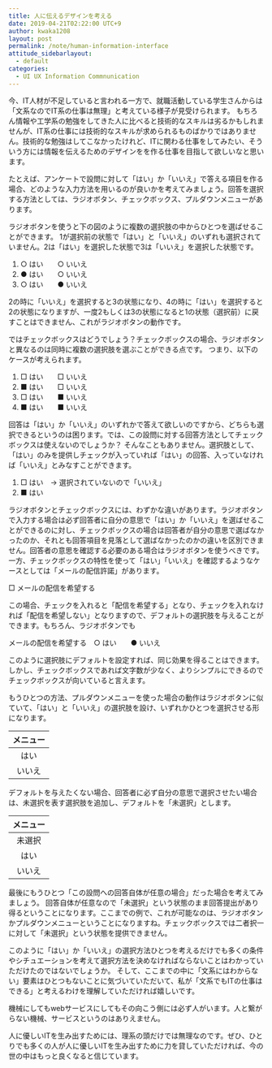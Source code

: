 ```yaml
---
title: 人に伝えるデザインを考える
date: 2019-04-21T02:22:00 UTC+9
author: kwaka1208
layout: post
permalink: /note/human-information-interface
attitude_sidebarlayout:
  - default
categories:
  - UI UX Information Commnunication
---
```

今、IT人材が不足していると言われる一方で、就職活動している学生さんからは「文系なのでIT系の仕事は無理」と考えている様子が見受けられます。
もちろん情報や工学系の勉強をしてきた人に比べると技術的なスキルは劣るかもしれませんが、IT系の仕事には技術的なスキルが求められるものばかりではありません。技術的な勉強はしてこなかったけれど、ITに関わる仕事をしてみたい、そういう方には情報を伝えるためのデザインをを作る仕事を目指して欲しいなと思います。

たとえば、アンケートで設問に対して「はい」か「いいえ」で答える項目を作る場合、どのような入力方法を用いるのが良いかを考えてみましょう。回答を選択する方法としては、ラジオボタン、チェックボックス、プルダウンメニューがあります。

ラジオボタンを使うと下の図のように複数の選択肢の中からひとつを選ばせることができます。
1が選択前の状態で「はい」と「いいえ」のいずれも選択されていません。2は「はい」を選択した状態で3は「いいえ」を選択した状態です。

1. ○ はい　　○ いいえ
2. ● はい　　○ いいえ
3. ○ はい　　● いいえ

2の時に「いいえ」を選択すると3の状態になり、4の時に「はい」を選択すると2の状態になりますが、一度2もしくは3の状態になると1の状態（選択前）に戻すことはできません、これがラジオボタンの動作です。

ではチェックボックスはどうでしょう？チェックボックスの場合、ラジオボタンと異なるのは同時に複数の選択肢を選ぶことができる点です。
つまり、以下のケースが考えられます。

1. □ はい　　□ いいえ
2. ■ はい　　□ いいえ
3. □ はい　　■ いいえ
4. ■ はい　　■ いいえ

回答は「はい」か「いいえ」のいずれかで答えて欲しいのですから、どちらも選択できるというのは困ります。では、この設問に対する回答方法としてチェックボックスは使えないのでしょうか？
そんなこともありません。選択肢として、「はい」のみを提供しチェックが入っていれば「はい」の回答、入っていなければ「いいえ」とみなすことができます。

1. □ はい　→ 選択されていないので「いいえ」
2. ■ はい

ラジオボタンとチェックボックスには、わずかな違いがあります。ラジオボタンで入力する場合は必ず回答者に自分の意思で「はい」か「いいえ」を選ばせることができるのに対し、チェックボックスの場合は回答者が自分の意思で選ばなかったのか、それとも回答項目を見落として選ばなかったのかの違いを区別できません。回答者の意思を確認する必要のある場合はラジオボタンを使うべきです。
一方、チェックボックスの特性を使って「はい」「いいえ」を確認するようなケースとしては「メールの配信許諾」があります。

□ メールの配信を希望する

この場合、チェックを入れると「配信を希望する」となり、チェックを入れなければ「配信を希望しない」となりますので、デフォルトの選択肢を与えることができます。もちろん、ラジオボタンでも

メールの配信を希望する　○ はい　　● いいえ

このように選択肢にデフォルトを設定すれば、同じ効果を得ることはできます。しかし、チェックボックスであれば文字数が少なく、よりシンプルにできるのでチェックボックスが向いていると言えます。

もうひとつの方法、プルダウンメニューを使った場合の動作はラジオボタンに似ていて、「はい」と「いいえ」の選択肢を設け、いずれかひとつを選択させる形になります。

|メニュー|
|:--:|
|はい|
|いいえ|

デフォルトを与えたくない場合、回答者に必ず自分の意思で選択させたい場合は、未選択を表す選択肢を追加し、デフォルトを「未選択」とします。

|メニュー|
|:--:|
|未選択|
|はい|
|いいえ|

最後にもうひとつ「この設問への回答自体が任意の場合」だった場合を考えてみましょう。
回答自体が任意なので「未選択」という状態のまま回答提出があり得るということになります。ここまでの例で、これが可能なのは、ラジオボタンかプルダウンメニューということになりますね。チェックボックスでは二者択一に対して「未選択」という状態を提供できません。

このように「はい」か「いいえ」の選択方法ひとつを考えるだけでも多くの条件やシチュエーションを考えて選択方法を決めなければならないことはわかっていただけたのではないでしょうか。
そして、ここまでの中に「文系にはわからない」要素はひとつもないことに気づいていただいて、私が「文系でもITの仕事はできる」と考えるわけを理解していただければ嬉しいです。

機械にしてもwebサービスにしてもその向こう側には必ず人がいます。人と繋がらない機械、サービスというのはありえません。

人に優しいITを生み出すためには、理系の頭だけでは無理なのです。ぜひ、ひとりでも多くの人が人に優しいITを生み出すために力を貸していただければ、今の世の中はもっと良くなると信じています。
